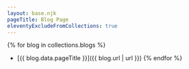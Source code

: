 ```yaml
---
layout: base.njk
pageTitle: Blog Page
eleventyExcludeFromCollections: true
---
```



{% for blog in collections.blogs %}
  - [{{ blog.data.pageTitle }}]({{ blog.url | url }})
{% endfor %}